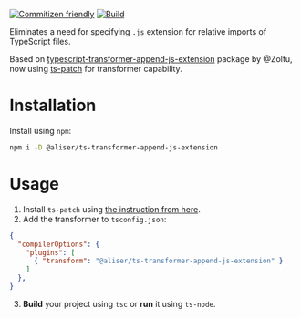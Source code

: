 [![Commitizen friendly](https://img.shields.io/badge/commitizen-friendly-brightgreen.svg)](http://commitizen.github.io/cz-cli/)
[![Build](https://github.com/Eleseer/ts-transformer-append-js-extension/actions/workflows/index.yaml/badge.svg)](https://github.com/Eleseer/ts-transformer-append-js-extension/actions/workflows/index.yaml)


Eliminates a need for specifying `.js` extension for relative imports of TypeScript files.

Based on [typescript-transformer-append-js-extension](https://github.com/Zoltu/typescript-transformer-append-js-extension) package by @Zoltu, now using [ts-patch](https://github.com/nonara/ts-patch) for transformer capability.

# Installation
Install using `npm`:
```bash
npm i -D @aliser/ts-transformer-append-js-extension
```

# Usage
1. Install `ts-patch` using [the instruction from here](https://github.com/nonara/ts-patch).
2. Add the transformer to `tsconfig.json`:
```json
{
  "compilerOptions": {
    "plugins": [
      { "transform": "@aliser/ts-transformer-append-js-extension" }
    ]
  },
}
```
3. **Build** your project using `tsc` or **run** it using `ts-node`.